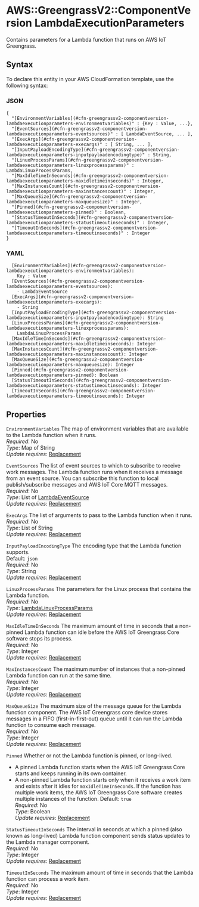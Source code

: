 # AWS::GreengrassV2::ComponentVersion LambdaExecutionParameters<a name="aws-properties-greengrassv2-componentversion-lambdaexecutionparameters"></a>

Contains parameters for a Lambda function that runs on AWS IoT Greengrass\.

## Syntax<a name="aws-properties-greengrassv2-componentversion-lambdaexecutionparameters-syntax"></a>

To declare this entity in your AWS CloudFormation template, use the following syntax:

### JSON<a name="aws-properties-greengrassv2-componentversion-lambdaexecutionparameters-syntax.json"></a>

```
{
  "[EnvironmentVariables](#cfn-greengrassv2-componentversion-lambdaexecutionparameters-environmentvariables)" : {Key : Value, ...},
  "[EventSources](#cfn-greengrassv2-componentversion-lambdaexecutionparameters-eventsources)" : [ LambdaEventSource, ... ],
  "[ExecArgs](#cfn-greengrassv2-componentversion-lambdaexecutionparameters-execargs)" : [ String, ... ],
  "[InputPayloadEncodingType](#cfn-greengrassv2-componentversion-lambdaexecutionparameters-inputpayloadencodingtype)" : String,
  "[LinuxProcessParams](#cfn-greengrassv2-componentversion-lambdaexecutionparameters-linuxprocessparams)" : LambdaLinuxProcessParams,
  "[MaxIdleTimeInSeconds](#cfn-greengrassv2-componentversion-lambdaexecutionparameters-maxidletimeinseconds)" : Integer,
  "[MaxInstancesCount](#cfn-greengrassv2-componentversion-lambdaexecutionparameters-maxinstancescount)" : Integer,
  "[MaxQueueSize](#cfn-greengrassv2-componentversion-lambdaexecutionparameters-maxqueuesize)" : Integer,
  "[Pinned](#cfn-greengrassv2-componentversion-lambdaexecutionparameters-pinned)" : Boolean,
  "[StatusTimeoutInSeconds](#cfn-greengrassv2-componentversion-lambdaexecutionparameters-statustimeoutinseconds)" : Integer,
  "[TimeoutInSeconds](#cfn-greengrassv2-componentversion-lambdaexecutionparameters-timeoutinseconds)" : Integer
}
```

### YAML<a name="aws-properties-greengrassv2-componentversion-lambdaexecutionparameters-syntax.yaml"></a>

```
  [EnvironmentVariables](#cfn-greengrassv2-componentversion-lambdaexecutionparameters-environmentvariables): 
    Key : Value
  [EventSources](#cfn-greengrassv2-componentversion-lambdaexecutionparameters-eventsources): 
    - LambdaEventSource
  [ExecArgs](#cfn-greengrassv2-componentversion-lambdaexecutionparameters-execargs): 
    - String
  [InputPayloadEncodingType](#cfn-greengrassv2-componentversion-lambdaexecutionparameters-inputpayloadencodingtype): String
  [LinuxProcessParams](#cfn-greengrassv2-componentversion-lambdaexecutionparameters-linuxprocessparams): 
    LambdaLinuxProcessParams
  [MaxIdleTimeInSeconds](#cfn-greengrassv2-componentversion-lambdaexecutionparameters-maxidletimeinseconds): Integer
  [MaxInstancesCount](#cfn-greengrassv2-componentversion-lambdaexecutionparameters-maxinstancescount): Integer
  [MaxQueueSize](#cfn-greengrassv2-componentversion-lambdaexecutionparameters-maxqueuesize): Integer
  [Pinned](#cfn-greengrassv2-componentversion-lambdaexecutionparameters-pinned): Boolean
  [StatusTimeoutInSeconds](#cfn-greengrassv2-componentversion-lambdaexecutionparameters-statustimeoutinseconds): Integer
  [TimeoutInSeconds](#cfn-greengrassv2-componentversion-lambdaexecutionparameters-timeoutinseconds): Integer
```

## Properties<a name="aws-properties-greengrassv2-componentversion-lambdaexecutionparameters-properties"></a>

`EnvironmentVariables`  <a name="cfn-greengrassv2-componentversion-lambdaexecutionparameters-environmentvariables"></a>
The map of environment variables that are available to the Lambda function when it runs\.  
*Required*: No  
*Type*: Map of String  
*Update requires*: [Replacement](https://docs.aws.amazon.com/AWSCloudFormation/latest/UserGuide/using-cfn-updating-stacks-update-behaviors.html#update-replacement)

`EventSources`  <a name="cfn-greengrassv2-componentversion-lambdaexecutionparameters-eventsources"></a>
The list of event sources to which to subscribe to receive work messages\. The Lambda function runs when it receives a message from an event source\. You can subscribe this function to local publish/subscribe messages and AWS IoT Core MQTT messages\.  
*Required*: No  
*Type*: List of [LambdaEventSource](aws-properties-greengrassv2-componentversion-lambdaeventsource.md)  
*Update requires*: [Replacement](https://docs.aws.amazon.com/AWSCloudFormation/latest/UserGuide/using-cfn-updating-stacks-update-behaviors.html#update-replacement)

`ExecArgs`  <a name="cfn-greengrassv2-componentversion-lambdaexecutionparameters-execargs"></a>
The list of arguments to pass to the Lambda function when it runs\.  
*Required*: No  
*Type*: List of String  
*Update requires*: [Replacement](https://docs.aws.amazon.com/AWSCloudFormation/latest/UserGuide/using-cfn-updating-stacks-update-behaviors.html#update-replacement)

`InputPayloadEncodingType`  <a name="cfn-greengrassv2-componentversion-lambdaexecutionparameters-inputpayloadencodingtype"></a>
The encoding type that the Lambda function supports\.  
Default: `json`  
*Required*: No  
*Type*: String  
*Update requires*: [Replacement](https://docs.aws.amazon.com/AWSCloudFormation/latest/UserGuide/using-cfn-updating-stacks-update-behaviors.html#update-replacement)

`LinuxProcessParams`  <a name="cfn-greengrassv2-componentversion-lambdaexecutionparameters-linuxprocessparams"></a>
The parameters for the Linux process that contains the Lambda function\.  
*Required*: No  
*Type*: [LambdaLinuxProcessParams](aws-properties-greengrassv2-componentversion-lambdalinuxprocessparams.md)  
*Update requires*: [Replacement](https://docs.aws.amazon.com/AWSCloudFormation/latest/UserGuide/using-cfn-updating-stacks-update-behaviors.html#update-replacement)

`MaxIdleTimeInSeconds`  <a name="cfn-greengrassv2-componentversion-lambdaexecutionparameters-maxidletimeinseconds"></a>
The maximum amount of time in seconds that a non\-pinned Lambda function can idle before the AWS IoT Greengrass Core software stops its process\.  
*Required*: No  
*Type*: Integer  
*Update requires*: [Replacement](https://docs.aws.amazon.com/AWSCloudFormation/latest/UserGuide/using-cfn-updating-stacks-update-behaviors.html#update-replacement)

`MaxInstancesCount`  <a name="cfn-greengrassv2-componentversion-lambdaexecutionparameters-maxinstancescount"></a>
The maximum number of instances that a non\-pinned Lambda function can run at the same time\.  
*Required*: No  
*Type*: Integer  
*Update requires*: [Replacement](https://docs.aws.amazon.com/AWSCloudFormation/latest/UserGuide/using-cfn-updating-stacks-update-behaviors.html#update-replacement)

`MaxQueueSize`  <a name="cfn-greengrassv2-componentversion-lambdaexecutionparameters-maxqueuesize"></a>
The maximum size of the message queue for the Lambda function component\. The AWS IoT Greengrass core device stores messages in a FIFO \(first\-in\-first\-out\) queue until it can run the Lambda function to consume each message\.  
*Required*: No  
*Type*: Integer  
*Update requires*: [Replacement](https://docs.aws.amazon.com/AWSCloudFormation/latest/UserGuide/using-cfn-updating-stacks-update-behaviors.html#update-replacement)

`Pinned`  <a name="cfn-greengrassv2-componentversion-lambdaexecutionparameters-pinned"></a>
Whether or not the Lambda function is pinned, or long\-lived\.  
+ A pinned Lambda function starts when the AWS IoT Greengrass Core starts and keeps running in its own container\.
+ A non\-pinned Lambda function starts only when it receives a work item and exists after it idles for `maxIdleTimeInSeconds`\. If the function has multiple work items, the AWS IoT Greengrass Core software creates multiple instances of the function\.
Default: `true`  
*Required*: No  
*Type*: Boolean  
*Update requires*: [Replacement](https://docs.aws.amazon.com/AWSCloudFormation/latest/UserGuide/using-cfn-updating-stacks-update-behaviors.html#update-replacement)

`StatusTimeoutInSeconds`  <a name="cfn-greengrassv2-componentversion-lambdaexecutionparameters-statustimeoutinseconds"></a>
The interval in seconds at which a pinned \(also known as long\-lived\) Lambda function component sends status updates to the Lambda manager component\.  
*Required*: No  
*Type*: Integer  
*Update requires*: [Replacement](https://docs.aws.amazon.com/AWSCloudFormation/latest/UserGuide/using-cfn-updating-stacks-update-behaviors.html#update-replacement)

`TimeoutInSeconds`  <a name="cfn-greengrassv2-componentversion-lambdaexecutionparameters-timeoutinseconds"></a>
The maximum amount of time in seconds that the Lambda function can process a work item\.  
*Required*: No  
*Type*: Integer  
*Update requires*: [Replacement](https://docs.aws.amazon.com/AWSCloudFormation/latest/UserGuide/using-cfn-updating-stacks-update-behaviors.html#update-replacement)